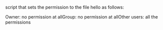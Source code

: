 script that sets the permission to the file hello as follows:

Owner: no permission at allGroup: no permission at allOther users: all the permissions
